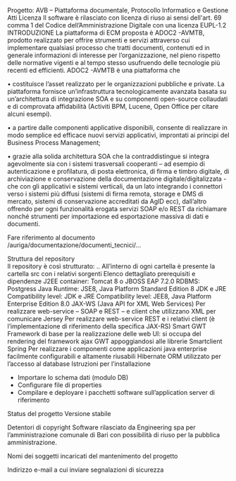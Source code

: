 ﻿Progetto:
AVB – Piattaforma documentale, Protocollo Informatico e Gestione Atti
Licenza
Il software è rilasciato con licenza di riuso ai sensi dell'art. 69 comma 1 del Codice dell’Amministrazione Digitale con una licenza EUPL-1.2
INTRODUZIONE
La piattaforma di ECM proposta è ADOC2 -AVMTB, prodotto realizzato per offrire strumenti e servizi attraverso cui implementare qualsiasi processo che tratti documenti,
contenuti ed in generale informazioni di interesse per l’organizzazione, nel pieno rispetto delle normative vigenti e al tempo stesso usufruendo delle tecnologie più recenti ed efficienti.
ADOC2 -AVMTB è una piattaforma che 

•	costituisce l’asset realizzato per le organizzazioni pubbliche e private. La piattaforma fornisce un’infrastruttura tecnologicamente avanzata basata su un’architettura di integrazione SOA e su componenti open-source collaudati e di comprovata affidabilità (Activiti BPM, Lucene, Open Office per citare alcuni esempi).


•	a partire dalle componenti applicative disponibili, consente di realizzare in modo semplice ed efficace nuovi servizi applicativi, improntati ai principi del Business Process Management;


•	grazie alla solida architettura SOA che la contraddistingue si integra agevolmente sia con i sistemi trasversali cooperanti – ad esempio di autenticazione e profilatura, di posta elettronica, di firma e timbro digitale, di archiviazione e conservazione della documentazione digitale/digitalizzata - che con gli applicativi e sistemi verticali, da un lato integrando i connettori verso i sistemi più diffusi (sistemi di firma remota, storage e DMS di mercato, sistemi di conservazione accreditati da AgID ecc), dall’altro offrendo per ogni funzionalità erogata servizi SOAP e/o REST da richiamare nonché strumenti per importazione ed esportazione massiva di dati e documenti.

Fare riferimento al documento /auriga/documentazione/documenti_tecnici/…

Struttura del repository  
Il repository è così strutturato:
..
All’interno di ogni cartella è presente la cartella src con i relativi sorgenti
Elenco dettagliato prerequisiti e dipendenze
J2EE container:	Tomcat 8  o JBOSS EAP 7.2.0
RDBMS:	Postgress
Java Runtime:	JSE8, Java Platform Standard Edition 8
JDK e JRE Compatibility level:	JDK e JRE Compatibility level: JEE8, Java Platform Enterprise Edition 8.0
JAX-WS (Java API for XML Web Services)	Per realizzare web-service – SOAP e REST – e client che utilizzano XML per comunicare
Jersey	Per realizzare web-service REST e i relativi client (è l’implementazione di riferimento della specifica JAX-RS)
Smart GWT	Framework di base per la realizzazione delle web UI: si occupa del rendering del framework ajax GWT appoggiandosi alle librerie Smartclient
Spring	Per realizzare i componenti come applicazioni java enterprise facilmente configurabili e altamente riusabili
Hibernate	ORM utilizzato per l’accesso al database
Istruzioni per l’installazione
- Importare lo schema dati (modulo DB)
- Configurare file di properties
- Compilare e deployare i pacchetti software sull’application server di riferimento

Status del progetto
Versione stabile

Detentori di copyright
Software rilasciato da Engineering spa per l’amministrazione comunale di Bari con possibilità di riuso per la pubblica amministrazione.

Nomi dei soggetti incaricati del mantenimento del progetto

Indirizzo e-mail a cui inviare segnalazioni di sicurezza



